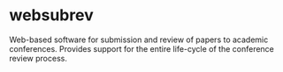 websubrev
=========

Web-based software for submission and review of papers to academic conferences. Provides support for the entire life-cycle of the conference review process.

